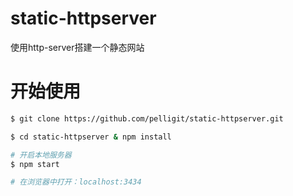 # static-httpserver

使用http-server搭建一个静态网站

# 开始使用

```bash
$ git clone https://github.com/pelligit/static-httpserver.git

$ cd static-httpserver & npm install

# 开启本地服务器
$ npm start

# 在浏览器中打开：localhost:3434
```
